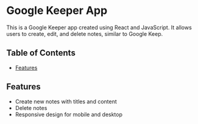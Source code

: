 # Google Keeper App

This is a Google Keeper app created using React and JavaScript. It allows users to create, edit, and delete notes, similar to Google Keep.

## Table of Contents

- [Features](#features)

## Features

- Create new notes with titles and content
- Delete notes
- Responsive design for mobile and desktop
